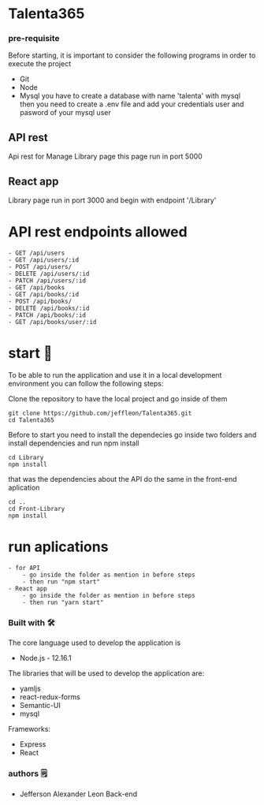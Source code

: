 # Talenta365


### pre-requisite
Before starting, it is important to consider the following programs in order to execute the project
  - Git
  - Node
  - Mysql
you have to create a database with name 'talenta' with mysql then you need to create a .env file and add your credentials user and pasword of your mysql user

## API rest
Api rest for Manage Library page this page run in port 5000

## React app
Library page run in port 3000 and begin with endpoint '/Library'

# API rest endpoints allowed
    - GET /api/users
    - GET /api/users/:id
    - POST /api/users/
    - DELETE /api/users/:id
    - PATCH /api/users/:id
    - GET /api/books
    - GET /api/books/:id
    - POST /api/books/
    - DELETE /api/books/:id
    - PATCH /api/books/:id
    - GET /api/books/user/:id

# start 🚀
To be able to run the application and use it in a local development environment you can follow
the following steps:

Clone the repository to have the local project and go inside of them
```
git clone https://github.com/jeffleon/Talenta365.git
cd Talenta365
```
Before to start you need to install the dependecies
go inside two folders and install dependencies and run npm install
```
cd Library
npm install
```
that was the dependencies about the API 
do the same in the front-end aplication
```
cd ..
cd Front-Library
npm install
``` 
# run aplications
    - for API
        - go inside the folder as mention in before steps 
        - then run "npm start"
    - React app
        - go inside the folder as mention in before steps 
        - then run "yarn start"
### Built with 🛠️
The core language used to develop the application is
- Node.js - 12.16.1

The libraries that will be used to develop the application are:
- yamljs
- react-redux-forms
- Semantic-UI
- mysql

Frameworks:
- Express
- React


### authors 🗒
- Jefferson Alexander Leon Back-end


